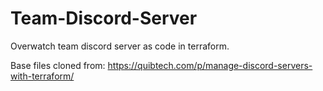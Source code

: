# Team-Discord-Server
Overwatch team discord server as code in terraform.

Base files cloned from: https://quibtech.com/p/manage-discord-servers-with-terraform/